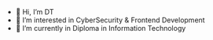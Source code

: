 - 👋 Hi, I’m DT
- 👀 I’m interested in CyberSecurity & Frontend Development
- 🌱 I’m currently in Diploma in Information Technology

<!---
DT0072/DT0072 is a ✨ special ✨ repository because its `README.md` (this file) appears on your GitHub profile.
You can click the Preview link to take a look at your changes.
--->
